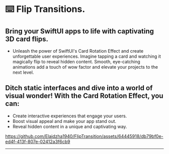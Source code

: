 ⌨️ Flip Transitions. 
=======

Bring your SwiftUI apps to life with captivating 3D card flips.
-------

- Unleash the power of SwiftUI's Card Rotation Effect and create unforgettable user experiences. Imagine tapping a card and watching it magically flip to reveal hidden content. Smooth, eye-catching animations add a touch of wow factor and elevate your projects to the next level.

Ditch static interfaces and dive into a world of visual wonder! With the Card Rotation Effect, you can:
-------

- Create interactive experiences that engage your users.
- Boost visual appeal and make your app stand out.
- Reveal hidden content in a unique and captivating way.

https://github.com/Elaidzha1940/FlipTransition/assets/64445918/db79bf0e-ed4f-413f-807e-02412a3f6cb9

-------
